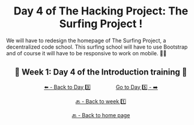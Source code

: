 <h1 align="center">Day 4 of The Hacking Project: The Surfing Project !</h1>

We will have to redesign the homepage of The Surfing Project, a decentralized code school. This surfing school will have to use Bootstrap and of course it will have to be responsive to work on mobile. 🏄‍♂️

<h2 align="center">🎉 Week 1: Day 4 of the Introduction training 🎉</h2>

<div align="center">
  
  [⬅️ - Back to Day 3️⃣](https://github.com/BenjaminCharmes/THP_Introduction/tree/main/Week_1/Day_3)
  &nbsp;&nbsp;&nbsp;&nbsp;&nbsp;&nbsp;&nbsp;&nbsp;&nbsp;&nbsp;&nbsp;&nbsp;&nbsp;&nbsp;&nbsp;
  [Go to Day 5️⃣ - ➡️](https://github.com/BenjaminCharmes/THP_Introduction/tree/main/Week_1/Day_5)

</div>

<div align="center">

  [🔙 - Back to week 1️⃣](https://github.com/BenjaminCharmes/THP_Introduction/tree/main/Week_1)

  [🔙 - Back to home page](https://github.com/BenjaminCharmes/THP_Introduction)

</div>
